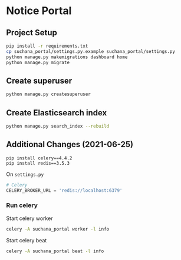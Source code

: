 # Notice Portal 

## Project Setup
```bash
pip install -r requirements.txt
cp suchana_portal/settings.py.example suchana_portal/settings.py
python manage.py makemigrations dashboard home
python manage.py migrate
```

## Create superuser
```bash
python manage.py createsuperuser
```

## Create Elasticsearch index
```bash
python manage.py search_index --rebuild
```

## Additional Changes (2021-06-25)
```
pip install celery==4.4.2
pip install redis==3.5.3
```

On `settings.py`
```python
# Celery
CELERY_BROKER_URL = 'redis://localhost:6379'
```

### Run celery
Start celery worker
```bash
celery -A suchana_portal worker -l info
```

Start celery beat
```bash
celery -A suchana_portal beat -l info
```